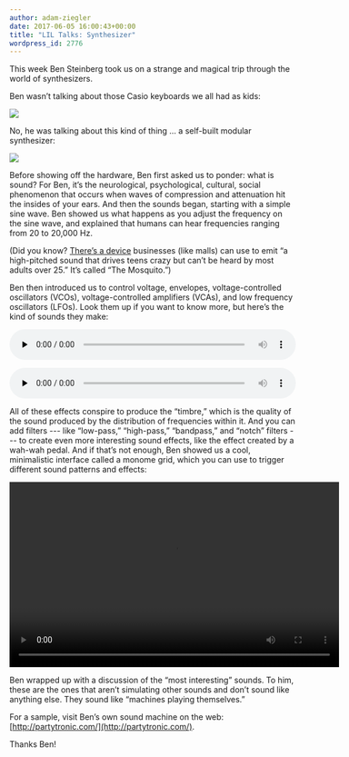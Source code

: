 ```yaml
---
author: adam-ziegler
date: 2017-06-05 16:00:43+00:00
title: "LIL Talks: Synthesizer"
wordpress_id: 2776
---
```


This week Ben Steinberg took us on a strange and magical trip through the world of synthesizers.

Ben wasn’t talking about those Casio keyboards we all had as kids:

![](https://lil-blog-media.s3.amazonaws.com/synth0-768x576.jpg)

No, he was talking about this kind of thing … a self-built modular synthesizer:

![](https://lil-blog-media.s3.amazonaws.com/syth1-768x1024.jpg)

Before showing off the hardware, Ben first asked us to ponder: what is sound? For Ben, it’s the neurological, psychological, cultural, social phenomenon that occurs when waves of compression and attenuation hit the insides of your ears.
And then the sounds began, starting with a simple sine wave. Ben showed us what happens as you adjust the frequency on the sine wave, and explained that humans can hear frequencies ranging from 20 to 20,000 Hz.

(Did you know? [There’s a device](http://www.npr.org/templates/story/story.php?storyId=129581152) businesses (like malls) can use to emit “a high-pitched sound that drives teens crazy but can’t be heard by most adults over 25.” It’s called “The Mosquito.”)

Ben then introduced us to control voltage, envelopes, voltage-controlled oscillators (VCOs), voltage-controlled amplifiers (VCAs), and low frequency oscillators (LFOs). Look them up if you want to know more, but here’s the kind of sounds they make:

<audio preload="none" style="width: 100%;" controls="controls"><source type="audio/mpeg" src="https://lil-blog-media.s3.amazonaws.com/ben-synths.mp3?_=1"><a href="https://lil-blog-media.s3.amazonaws.com/ben-synths.mp3">https://lil-blog-media.s3.amazonaws.com/ben-synths.mp3</a></audio>

<audio preload="none" style="width: 100%;" controls="controls"><source type="audio/mpeg" src="https://lil-blog-media.s3.amazonaws.com/bsynths5.mp3?_=2"><a href="https://lil-blog-media.s3.amazonaws.com/bsynths5.mp3">https://lil-blog-media.s3.amazonaws.com/bsynths5.mp3</a></audio>

All of these effects conspire to produce the “timbre,” which is the quality of the sound produced by the distribution of frequencies within it. And you can add filters --- like “low-pass,” “high-pass,” “bandpass,” and “notch” filters --- to create even more interesting sound effects, like the effect created by a wah-wah pedal. And if that’s not enough, Ben showed us a cool, minimalistic interface called a monome grid, which you can use to trigger different sound patterns and effects:

<div style="width: 580px;"><!--[if lt IE 9]><script>document.createElement('video');</script><![endif]-->
<video width="580" height="326" preload="metadata" controls="controls"><source type="video/mp4" src="https://lil-blog-media.s3.amazonaws.com/monome1.mp4?_=1"><a href="https://lil-blog-media.s3.amazonaws.com/monome1.mp4">https://lil-blog-media.s3.amazonaws.com/monome1.mp4</a></video></div>

Ben wrapped up with a discussion of the “most interesting” sounds. To him, these are the ones that aren’t simulating other sounds and don’t sound like anything else. They sound like “machines playing themselves.”

For a sample, visit Ben’s own sound machine on the web: [http://partytronic.com/](http://partytronic.com/).

Thanks Ben!
